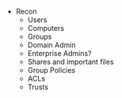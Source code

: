- Recon
	- Users
	- Computers
	- Groups
	- Domain Admin
	- Enterprise Admins? 
	- Shares and important files
	- Group Policies 
	- ACLs
	- Trusts